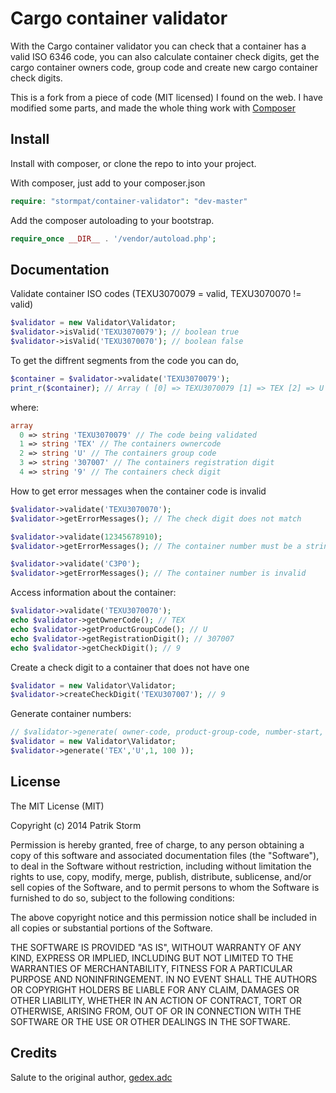 # Cargo container validator

With the Cargo container validator you can check that a container has a valid ISO 6346 code, you can also calculate container check digits, get the cargo container owners code, group code and create new cargo container check digits.

This is a fork from a piece of code (MIT licensed) I found on the web. I have modified some parts, and made the whole thing work with [Composer](http://getcomposer.org/)

## Install

Install with composer, or clone the repo to into your project.

With composer, just add to your composer.json

```php
require: "stormpat/container-validator": "dev-master"
```

Add the composer autoloading to your bootstrap.
```php
require_once __DIR__ . '/vendor/autoload.php';
```

## Documentation

Validate container ISO codes (TEXU3070079 = valid, TEXU3070070 != valid)

```php
$validator = new Validator\Validator;
$validator->isValid('TEXU3070079'); // boolean true
$validator->isValid('TEXU3070070'); // boolean false
```

To get the diffrent segments from the code you can do,

```php
$container = $validator->validate('TEXU3070079');
print_r($container); // Array ( [0] => TEXU3070079 [1] => TEX [2] => U [3] => 307007 [4] => 9 )
```
where:

```php
array
  0 => string 'TEXU3070079' // The code being validated
  1 => string 'TEX' // The containers ownercode
  2 => string 'U' // The containers group code
  3 => string '307007' // The containers registration digit
  4 => string '9' // The containers check digit
```

How to get error messages when the container code is invalid

```php
$validator->validate('TEXU3070070');
$validator->getErrorMessages(); // The check digit does not match

$validator->validate(12345678910);
$validator->getErrorMessages(); // The container number must be a string

$validator->validate('C3P0');
$validator->getErrorMessages(); // The container number is invalid
```

Access information about the container:
```php
$validator->validate('TEXU3070070');
echo $validator->getOwnerCode(); // TEX
echo $validator->getProductGroupCode(); // U
echo $validator->getRegistrationDigit(); // 307007
echo $validator->getCheckDigit(); // 9
```

Create a check digit to a container that does not have one
```php
$validator = new Validator\Validator;
$validator->createCheckDigit('TEXU307007'); // 9
```

Generate container numbers:
```php
// $validator->generate( owner-code, product-group-code, number-start, number-end );
$validator = new Validator\Validator;
$validator->generate('TEX','U',1, 100 ));
```

## License

The MIT License (MIT)

Copyright (c) 2014 Patrik Storm

Permission is hereby granted, free of charge, to any person obtaining a copy of this software and associated documentation files (the "Software"), to deal in the Software without restriction, including without limitation the rights to use, copy, modify, merge, publish, distribute, sublicense, and/or sell copies of the Software, and to permit persons to whom the Software is furnished to do so, subject to the following conditions:

The above copyright notice and this permission notice shall be included in all copies or substantial portions of the Software.

THE SOFTWARE IS PROVIDED "AS IS", WITHOUT WARRANTY OF ANY KIND, EXPRESS OR IMPLIED, INCLUDING BUT NOT LIMITED TO THE WARRANTIES OF MERCHANTABILITY, FITNESS FOR A PARTICULAR PURPOSE AND NONINFRINGEMENT. IN NO EVENT SHALL THE AUTHORS OR COPYRIGHT HOLDERS BE LIABLE FOR ANY CLAIM, DAMAGES OR OTHER LIABILITY, WHETHER IN AN ACTION OF CONTRACT, TORT OR OTHERWISE, ARISING FROM, OUT OF OR IN CONNECTION WITH THE SOFTWARE OR THE USE OR OTHER DEALINGS IN THE SOFTWARE.

## Credits

Salute to the original author,
[gedex.adc](http://www.google.com/gedex.web.id)


